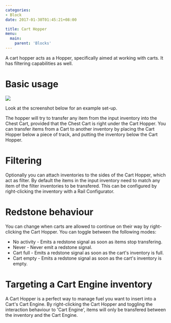 ```yaml
---
categories:
- Block
date: 2017-01-30T01:45:21+08:00

title: Cart Hopper
menu:
  main:
    parent: 'Blocks'
---
```


A cart hopper acts as a Hopper, specifically aimed at working with carts. It has filtering capabilities as well.

# Basic usage

![](/img/cart_hopper.png)

Look at the screenshot below for an example set-up.

The hopper will try to transfer any item from the input inventory into the Chest Cart, provided that the Chest Cart is right under the Cart Hopper. You can transfer items from a Cart to another inventory by placing the Cart Hopper below a piece of track, and putting the inventory below the Cart Hopper.

# Filtering 

Optionally you can attach inventories to the sides of the Cart Hopper, which act as filter. By default the items in the input inventory need to match any item of the filter inventories to be transfered. This can be configured by right-clicking the inventory with a Rail Configurator.

# Redstone behaviour

You can change when carts are allowed to continue on their way by right-clicking the Cart Hopper. You can toggle between the following modes:

 * No activity - Emits a redstone signal as soon as items stop transfering.
 * Never - Never emit a redstone signal.
 * Cart full - Emits a redstone signal as soon as the cart's inventory is full.
 * Cart empty - Emits a redstone signal as soon as the cart's inventory is empty.

# Targeting a Cart Engine inventory

A Cart Hopper is a perfect way to manage fuel you want to insert into a Cart's Cart Engine. By right-clicking the Cart Hopper and toggling the interaction behaviour to 'Cart Engine', items will only be transfered between the inventory and the Cart Engine.
